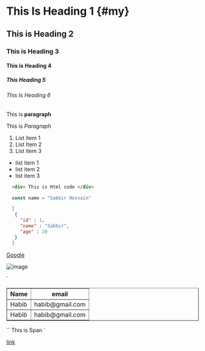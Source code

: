 # This Is Heading 1 {#my}
## This is Heading 2 
### This is Heading 3
#### This is Heading 4
##### This Heading 5 
###### This Is Heading 6


This is **paragraph**

This is *Paragraph*

1. List item 1
2. List Item 2
3. List item 3

- list item 1
- list item 2
- list item 3

```HTML
  <div> This is Html code </div>
```

```javascript 
  const name = "Sabbir Hossain"
```


```json
  [
   {
     "id" : 1,
     "name" : "Sabbir",
     "age" : 20
   }
  ]
```


[Google](http://google.com)

![image](https://buffer.com/cdn-cgi/image/w=1000,fit=contain,q=90,f=auto/library/content/images/size/w1200/2023/10/free-images.jpg)


`
<table  width="100%" border="1">
      <thead>
        <tr>
             <th> Name </th>
              <th> email </th>
       </tr>
</thead>
      <tbody> 
              <tr> 
                   <td> Habib </td>
                         <td> habib@gmail.com </td>
              </tr>
                  <tr> 
                   <td> Habib </td>
                         <td> habib@gmail.com </td>
              </tr>
      </tbody>
</table>
``
<span>This is Span</span>
`


[link](#my)
